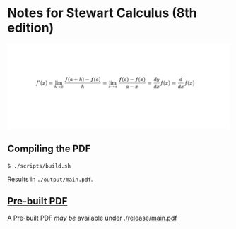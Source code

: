 # Notes for Stewart Calculus (8th edition)

![Preview](assets/preview.png)

## Compiling the PDF

```shell
$ ./scripts/build.sh
```

Results in `./output/main.pdf`. 

## [Pre-built PDF](./release/main.pdf)
A Pre-built PDF *may be* available under [./release/main.pdf](./release/main.pdf)

